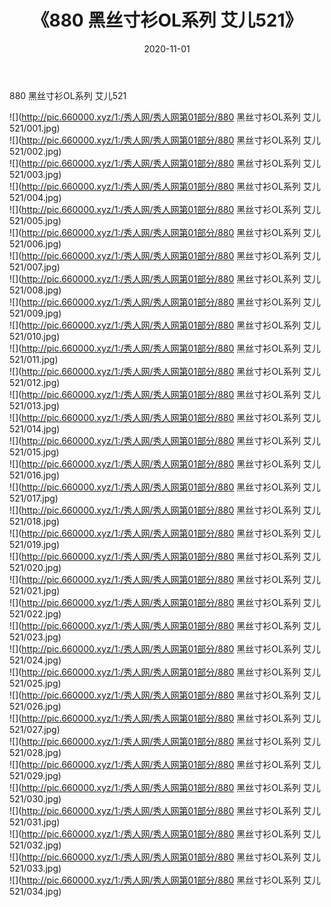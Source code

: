 ﻿---
layout: post
title:  《880 黑丝寸衫OL系列 艾儿521》
date:   2020-11-01
img: http://pic.660000.xyz/1:/秀人网/秀人网第01部分/880 黑丝寸衫OL系列 艾儿521/000.jpg
categories: [美女, 清纯, 唯美]
---

880 黑丝寸衫OL系列 艾儿521

  ![](http://pic.660000.xyz/1:/秀人网/秀人网第01部分/880 黑丝寸衫OL系列 艾儿521/001.jpg) <br> ![](http://pic.660000.xyz/1:/秀人网/秀人网第01部分/880 黑丝寸衫OL系列 艾儿521/002.jpg) <br> ![](http://pic.660000.xyz/1:/秀人网/秀人网第01部分/880 黑丝寸衫OL系列 艾儿521/003.jpg) <br> ![](http://pic.660000.xyz/1:/秀人网/秀人网第01部分/880 黑丝寸衫OL系列 艾儿521/004.jpg) <br> ![](http://pic.660000.xyz/1:/秀人网/秀人网第01部分/880 黑丝寸衫OL系列 艾儿521/005.jpg) <br> ![](http://pic.660000.xyz/1:/秀人网/秀人网第01部分/880 黑丝寸衫OL系列 艾儿521/006.jpg) <br> ![](http://pic.660000.xyz/1:/秀人网/秀人网第01部分/880 黑丝寸衫OL系列 艾儿521/007.jpg) <br> ![](http://pic.660000.xyz/1:/秀人网/秀人网第01部分/880 黑丝寸衫OL系列 艾儿521/008.jpg) <br> ![](http://pic.660000.xyz/1:/秀人网/秀人网第01部分/880 黑丝寸衫OL系列 艾儿521/009.jpg) <br> ![](http://pic.660000.xyz/1:/秀人网/秀人网第01部分/880 黑丝寸衫OL系列 艾儿521/010.jpg) <br> ![](http://pic.660000.xyz/1:/秀人网/秀人网第01部分/880 黑丝寸衫OL系列 艾儿521/011.jpg) <br> ![](http://pic.660000.xyz/1:/秀人网/秀人网第01部分/880 黑丝寸衫OL系列 艾儿521/012.jpg) <br> ![](http://pic.660000.xyz/1:/秀人网/秀人网第01部分/880 黑丝寸衫OL系列 艾儿521/013.jpg) <br> ![](http://pic.660000.xyz/1:/秀人网/秀人网第01部分/880 黑丝寸衫OL系列 艾儿521/014.jpg) <br> ![](http://pic.660000.xyz/1:/秀人网/秀人网第01部分/880 黑丝寸衫OL系列 艾儿521/015.jpg) <br> ![](http://pic.660000.xyz/1:/秀人网/秀人网第01部分/880 黑丝寸衫OL系列 艾儿521/016.jpg) <br> ![](http://pic.660000.xyz/1:/秀人网/秀人网第01部分/880 黑丝寸衫OL系列 艾儿521/017.jpg) <br> ![](http://pic.660000.xyz/1:/秀人网/秀人网第01部分/880 黑丝寸衫OL系列 艾儿521/018.jpg) <br> ![](http://pic.660000.xyz/1:/秀人网/秀人网第01部分/880 黑丝寸衫OL系列 艾儿521/019.jpg) <br> ![](http://pic.660000.xyz/1:/秀人网/秀人网第01部分/880 黑丝寸衫OL系列 艾儿521/020.jpg) <br> ![](http://pic.660000.xyz/1:/秀人网/秀人网第01部分/880 黑丝寸衫OL系列 艾儿521/021.jpg) <br> ![](http://pic.660000.xyz/1:/秀人网/秀人网第01部分/880 黑丝寸衫OL系列 艾儿521/022.jpg) <br> ![](http://pic.660000.xyz/1:/秀人网/秀人网第01部分/880 黑丝寸衫OL系列 艾儿521/023.jpg) <br> ![](http://pic.660000.xyz/1:/秀人网/秀人网第01部分/880 黑丝寸衫OL系列 艾儿521/024.jpg) <br> ![](http://pic.660000.xyz/1:/秀人网/秀人网第01部分/880 黑丝寸衫OL系列 艾儿521/025.jpg) <br> ![](http://pic.660000.xyz/1:/秀人网/秀人网第01部分/880 黑丝寸衫OL系列 艾儿521/026.jpg) <br> ![](http://pic.660000.xyz/1:/秀人网/秀人网第01部分/880 黑丝寸衫OL系列 艾儿521/027.jpg) <br> ![](http://pic.660000.xyz/1:/秀人网/秀人网第01部分/880 黑丝寸衫OL系列 艾儿521/028.jpg) <br> ![](http://pic.660000.xyz/1:/秀人网/秀人网第01部分/880 黑丝寸衫OL系列 艾儿521/029.jpg) <br> ![](http://pic.660000.xyz/1:/秀人网/秀人网第01部分/880 黑丝寸衫OL系列 艾儿521/030.jpg) <br> ![](http://pic.660000.xyz/1:/秀人网/秀人网第01部分/880 黑丝寸衫OL系列 艾儿521/031.jpg) <br> ![](http://pic.660000.xyz/1:/秀人网/秀人网第01部分/880 黑丝寸衫OL系列 艾儿521/032.jpg) <br> ![](http://pic.660000.xyz/1:/秀人网/秀人网第01部分/880 黑丝寸衫OL系列 艾儿521/033.jpg) <br> ![](http://pic.660000.xyz/1:/秀人网/秀人网第01部分/880 黑丝寸衫OL系列 艾儿521/034.jpg) <br>